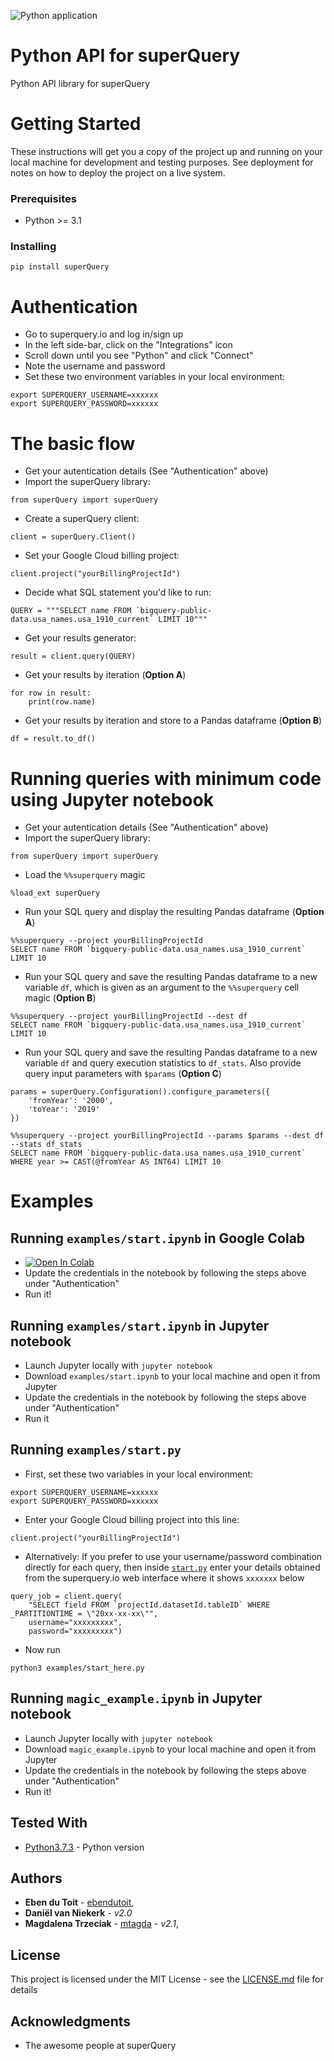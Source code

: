 ![Python application](https://github.com/doitintl/superPy/workflows/Python%20application/badge.svg)

# Python API for superQuery

Python API library for superQuery

# Getting Started

These instructions will get you a copy of the project up and running on your local machine for development and testing purposes. See deployment for notes on how to deploy the project on a live system.

### Prerequisites

* Python >= 3.1

### Installing

```
pip install superQuery
```

# Authentication
* Go to superquery.io and log in/sign up
* In the left side-bar, click on the "Integrations" icon
* Scroll down until you see "Python" and click "Connect"
* Note the username and password
* Set these two environment variables in your local environment:
```
export SUPERQUERY_USERNAME=xxxxxx
export SUPERQUERY_PASSWORD=xxxxxx
```

# The basic flow
* Get your autentication details (See "Authentication" above)
* Import the superQuery library: 

``` 
from superQuery import superQuery
``` 

* Create a superQuery client: 
``` 
client = superQuery.Client()
```

* Set your Google Cloud billing project: 
```
client.project("yourBillingProjectId")
```

* Decide what SQL statement you'd like to run: 
``` 
QUERY = """SELECT name FROM `bigquery-public-data.usa_names.usa_1910_current` LIMIT 10"""
```

* Get your results generator: 
```
result = client.query(QUERY)
```

* Get your results by iteration (**Option A**)
```
for row in result:
    print(row.name)
```

* Get your results by iteration and store to a Pandas dataframe (**Option B**)
```
df = result.to_df()
```

# Running queries with minimum code using Jupyter notebook
* Get your autentication details (See "Authentication" above)
* Import the superQuery library: 

``` 
from superQuery import superQuery
``` 

* Load the `%%superquery` magic  
``` 
%load_ext superQuery
```

* Run your SQL query and display the resulting Pandas dataframe (**Option A**)
``` 
%%superquery --project yourBillingProjectId
SELECT name FROM `bigquery-public-data.usa_names.usa_1910_current` LIMIT 10
```

* Run your SQL query and save the resulting Pandas dataframe to a new variable `df`, which is given as an argument to the `%%superquery` cell magic (**Option B**)
``` 
%%superquery --project yourBillingProjectId --dest df
SELECT name FROM `bigquery-public-data.usa_names.usa_1910_current` LIMIT 10
```

* Run your SQL query and save the resulting Pandas dataframe to a new variable `df` and query execution statistics to `df_stats`. Also provide query input parameters with `$params` (**Option C**)
``` 
params = superQuery.Configuration().configure_parameters({
    'fromYear': '2000', 
    'toYear': '2019'
})
```

```
%%superquery --project yourBillingProjectId --params $params --dest df --stats df_stats
SELECT name FROM `bigquery-public-data.usa_names.usa_1910_current` WHERE year >= CAST(@fromYear AS INT64) LIMIT 10
```


# Examples
## Running `examples/start.ipynb` in Google Colab
* [![Open In Colab](https://colab.research.google.com/assets/colab-badge.svg)](https://colab.research.google.com/github/superquery/superPy/blob/master/examples/start.ipynb)
* Update the credentials in the notebook by following the steps above under "Authentication"
* Run it!

## Running `examples/start.ipynb` in Jupyter notebook
* Launch Jupyter locally with `jupyter notebook`
* Download `examples/start.ipynb` to your local machine and open it from Jupyter
* Update the credentials in the notebook by following the steps above under "Authentication"
* Run it


## Running `examples/start.py`
* First, set these two variables in your local environment:
```
export SUPERQUERY_USERNAME=xxxxxx
export SUPERQUERY_PASSWORD=xxxxxx
```
* Enter your Google Cloud billing project into this line:

```
client.project("yourBillingProjectId")
```

* Alternatively: If you prefer to use your username/password combination directly for each query, then inside  [`start.py`](https://github.com/superquery/superPy/blob/master/examples/start.py) enter your details obtained from the superquery.io web interface where it shows `xxxxxxx` below

```
query_job = client.query(
    "SELECT field FROM `projectId.datasetId.tableID` WHERE _PARTITIONTIME = \"20xx-xx-xx\"", 
    username="xxxxxxxxx",
    password="xxxxxxxxx")
```

* Now run
```
python3 examples/start_here.py
```
## Running `magic_example.ipynb` in Jupyter notebook
* Launch Jupyter locally with `jupyter notebook`
* Download `magic_example.ipynb` to your local machine and open it from Jupyter
* Update the credentials in the notebook by following the steps above under "Authentication"
* Run it!

## Tested With

* [Python3.7.3](https://www.python.org/downloads/release/python-373/) - Python version

## Authors

* **Eben du Toit** - [ebendutoit](https://github.com/ebendutoit), 
* **Daniël van Niekerk** - *v2.0* 
* **Magdalena Trzeciak** - [mtagda](https://github.com/mtagda) - *v2.1*, 

## License

This project is licensed under the MIT License - see the [LICENSE.md](LICENSE.md) file for details

## Acknowledgments

* The awesome people at superQuery
